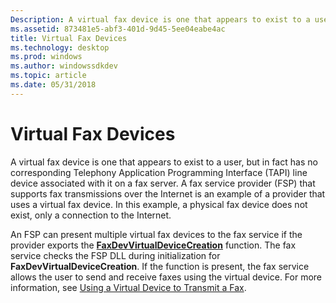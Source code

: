 ```yaml
---
Description: A virtual fax device is one that appears to exist to a user, but in fact has no corresponding Telephony Application Programming Interface (TAPI) line device associated with it on a fax server.
ms.assetid: 873481e5-abf3-401d-9d45-5ee04eabe4ac
title: Virtual Fax Devices
ms.technology: desktop
ms.prod: windows
ms.author: windowssdkdev
ms.topic: article
ms.date: 05/31/2018
---
```


# Virtual Fax Devices

A virtual fax device is one that appears to exist to a user, but in fact has no corresponding Telephony Application Programming Interface (TAPI) line device associated with it on a fax server. A fax service provider (FSP) that supports fax transmissions over the Internet is an example of a provider that uses a virtual fax device. In this example, a physical fax device does not exist, only a connection to the Internet.

An FSP can present multiple virtual fax devices to the fax service if the provider exports the [**FaxDevVirtualDeviceCreation**](/previous-versions/windows/desktop/api/FaxDev/nf-faxdev-faxdevvirtualdevicecreation) function. The fax service checks the FSP DLL during initialization for **FaxDevVirtualDeviceCreation**. If the function is present, the fax service allows the user to send and receive faxes using the virtual device. For more information, see [Using a Virtual Device to Transmit a Fax](-mfax-using-a-virtual-device-to-transmit-a-fax.md).

 

 




